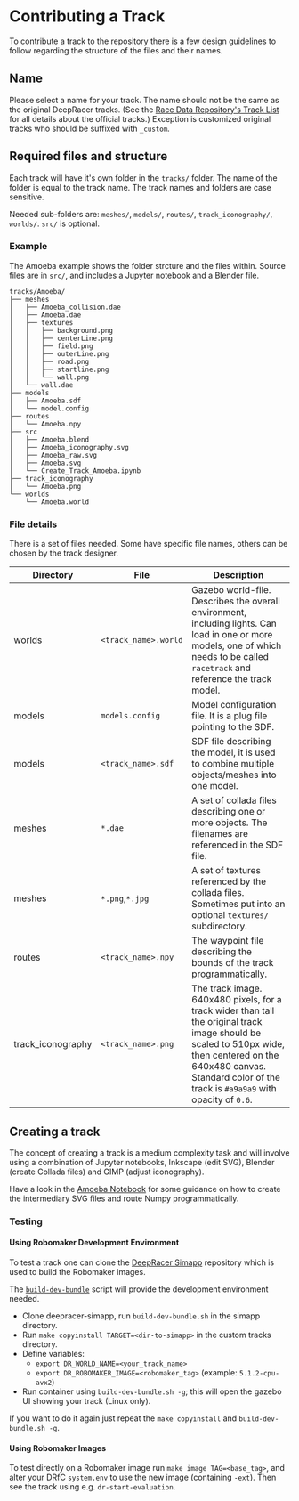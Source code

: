 # Contributing a Track

To contribute a track to the repository there is a few design guidelines to follow regarding the structure of the files and their names.

## Name

Please select a name for your track. The name should not be the same as the original DeepRacer tracks. (See the [Race Data Repository's Track List](https://github.com/aws-deepracer-community/deepracer-race-data/blob/main/raw_data/tracks/README.md) for all details about the official tracks.) Exception is customized original tracks who should be suffixed with `_custom`.

## Required files and structure

Each track will have it's own folder in the `tracks/` folder. The name of the folder is equal to the track name. The track names and folders are case sensitive.

Needed sub-folders are: `meshes/`, `models/`, `routes/`, `track_iconography/`, `worlds/`. `src/` is optional.

### Example
The Amoeba example shows the folder strcture and the files within. Source files are in `src/`, and includes a Jupyter notebook and a Blender file.
```
tracks/Amoeba/
├── meshes
│   ├── Amoeba_collision.dae
│   ├── Amoeba.dae
│   ├── textures
│   │   ├── background.png
│   │   ├── centerLine.png
│   │   ├── field.png
│   │   ├── outerLine.png
│   │   ├── road.png
│   │   ├── startline.png
│   │   └── wall.png
│   └── wall.dae
├── models
│   ├── Amoeba.sdf
│   └── model.config
├── routes
│   └── Amoeba.npy
├── src
│   ├── Amoeba.blend
│   ├── Amoeba_iconography.svg
│   ├── Amoeba_raw.svg
│   ├── Amoeba.svg
│   └── Create_Track_Amoeba.ipynb
├── track_iconography
│   └── Amoeba.png
└── worlds
    └── Amoeba.world
```

### File details

There is a set of files needed. Some have specific file names, others can be chosen by the track designer.

| Directory           | File                    |  Description       |
|---------------------|-------------------------|--------------------|
| worlds              | `<track_name>.world`    | Gazebo world-file. Describes the overall environment, including lights. Can load in one or more models, one of which needs to be called `racetrack` and reference the track model.
| models              | `models.config`         | Model configuration file. It is a plug file pointing to the SDF.
| models              | `<track_name>.sdf`         | SDF file describing the model, it is used to combine multiple objects/meshes into one model.
| meshes              | `*.dae`         | A set of collada files describing one or more objects. The filenames are referenced in the SDF file.
| meshes              | `*.png`,`*.jpg` | A set of textures referenced by the collada files. Sometimes put into an optional `textures/` subdirectory.
| routes              | `<track_name>.npy`      | The waypoint file describing the bounds of the track programmatically.
| track_iconography   | `<track_name>.png`      | The track image. 640x480 pixels, for a track wider than tall the original track image should be scaled to 510px wide, then centered on the 640x480 canvas. Standard color of the track is `#a9a9a9` with opacity of `0.6`.

## Creating a track
The concept of creating a track is a medium complexity task and will involve using a combination of Jupyter notebooks, Inkscape (edit SVG), Blender (create Collada files) and GIMP (adjust iconography).

Have a look in the [Amoeba Notebook](tracks/Amoeba/src/Create_Track_Amoeba.ipynb) for some guidance on how to create the intermediary SVG files and route Numpy programmatically.

### Testing

#### Using Robomaker Development Environment
To test a track one can clone the [DeepRacer Simapp](https://github.com/aws-deepracer-community/deepracer-simapp/) repository which is used to build the Robomaker images.

The [`build-dev-bundle`](https://github.com/aws-deepracer-community/deepracer-simapp/blob/master/build-dev-bundle.sh) script will provide the development environment needed.

* Clone deepracer-simapp, run `build-dev-bundle.sh` in the simapp directory.
* Run `make copyinstall TARGET=<dir-to-simapp>` in the custom tracks directory.
* Define variables:
    * `export DR_WORLD_NAME=<your_track_name>`
    * `export DR_ROBOMAKER_IMAGE=<robomaker_tag>` (example: `5.1.2-cpu-avx2`)
* Run container using `build-dev-bundle.sh -g`; this will open the gazebo UI showing your track (Linux only).

If you want to do it again just repeat the `make copyinstall` and `build-dev-bundle.sh -g`.

#### Using Robomaker Images
To test directly on a Robomaker image run `make image TAG=<base_tag>`, and alter your DRfC `system.env` to use the new image (containing `-ext`). Then see the track using e.g. `dr-start-evaluation`.
